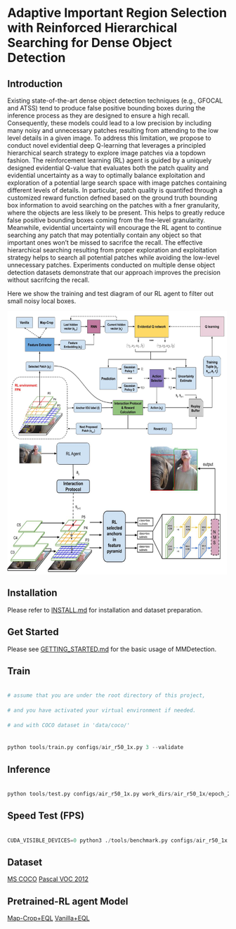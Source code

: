 # Adaptive Important Region Selection with Reinforced Hierarchical Searching for Dense Object Detection


## Introduction

Existing state-of-the-art dense object detection techniques (e.g., GFOCAL and ATSS) tend to produce false positive
bounding boxes during the inference process as they are designed
to ensure a high recall. Consequently, these models could lead
to a low precision by including many noisy and unnecessary
patches resulting from attending to the low level details in a
given image. To address this limitation, we propose to conduct
novel evidential deep Q-learning that leverages a principled
hierarchical search strategy to explore image patches via a topdown fashion. The reinforcement learning (RL) agent is guided
by a uniquely designed evidential Q-value that evaluates both the
patch quality and evidential uncertainty as a way to optimally
balance exploitation and exploration of a potential large search
space with image patches containing different levels of details.
In particular, patch quality is quantifed through a customized
reward function defned based on the ground truth bounding
box information to avoid searching on the patches with a fner
granularity, where the objects are less likely to be present. This
helps to greatly reduce false positive bounding boxes coming
from the fne-level granularity. Meanwhile, evidential uncertainty
will encourage the RL agent to continue searching any patch
that may potentially contain any object so that important ones
won’t be missed to sacrifce the recall. The effective hierarchical
searching resulting from proper exploration and exploitation
strategy helps to search all potential patches while avoiding
the low-level unnecessary patches. Experiments conducted on
multiple dense object detection datasets demonstrate that our
approach improves the precision without sacrifcing the recall.

Here we show the training and test diagram of our RL agent to filter out small noisy local boxes.

<img src="Training of RL agent for region filtering.jpg" width="500" height="300" align="middle"/>
<img src="Test for RL agent in dense object detection.jpg" width="500" height="300" align="middle"/>



## Installation


Please refer to [INSTALL.md](docs/INSTALL.md) for installation and dataset preparation.



## Get Started


Please see [GETTING_STARTED.md](docs/GETTING_STARTED.md) for the basic usage of MMDetection.



## Train


```python

# assume that you are under the root directory of this project,

# and you have activated your virtual environment if needed.

# and with COCO dataset in 'data/coco/'


python tools/train.py configs/air_r50_1x.py 3 --validate

```


## Inference


```python

python tools/test.py configs/air_r50_1x.py work_dirs/air_r50_1x/epoch_24.pth 3 --eval bbox

```


## Speed Test (FPS)


```python

CUDA_VISIBLE_DEVICES=0 python3 ./tools/benchmark.py configs/air_r50_1x.py work_dirs/air_r50_1x/epoch_24.pth

```


## Dataset
[MS COCO](https://cocodataset.org/#home)
[Pascal VOC 2012](http://host.robots.ox.ac.uk/pascal/VOC/voc2012/)


## Pretrained-RL agent Model

[Map-Crop+EQL](https://drive.google.com/file/d/1K_WQe2xrTQWZWsnrfq3BmwIGcW5H_gor/view?usp=sharing)
[Vanilla+EQL](https://drive.google.com/file/d/1K_WQe2xrTQWZWsnrfq3BmwIGcW5H_gor/view?usp=sharing)
